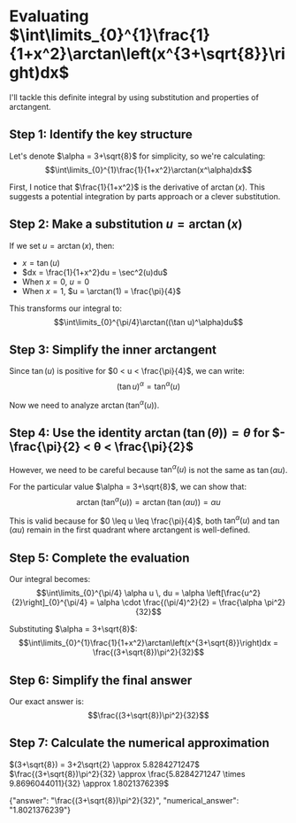 # Evaluating $\int\limits_{0}^{1}\frac{1}{1+x^2}\arctan\left(x^{3+\sqrt{8}}\right)dx$

I'll tackle this definite integral by using substitution and properties of arctangent.

## Step 1: Identify the key structure
Let's denote $\alpha = 3+\sqrt{8}$ for simplicity, so we're calculating:
$$\int\limits_{0}^{1}\frac{1}{1+x^2}\arctan(x^\alpha)dx$$

First, I notice that $\frac{1}{1+x^2}$ is the derivative of $\arctan(x)$. This suggests a potential integration by parts approach or a clever substitution.

## Step 2: Make a substitution $u = \arctan(x)$
If we set $u = \arctan(x)$, then:
- $x = \tan(u)$
- $dx = \frac{1}{1+x^2}du = \sec^2(u)du$
- When $x = 0$, $u = 0$
- When $x = 1$, $u = \arctan(1) = \frac{\pi}{4}$

This transforms our integral to:
$$\int\limits_{0}^{\pi/4}\arctan((\tan u)^\alpha)du$$

## Step 3: Simplify the inner arctangent
Since $\tan(u)$ is positive for $0 < u < \frac{\pi}{4}$, we can write:
$$(\tan u)^\alpha = \tan^\alpha(u)$$

Now we need to analyze $\arctan(\tan^\alpha(u))$.

## Step 4: Use the identity $\arctan(\tan(θ)) = θ$ for $-\frac{\pi}{2} < θ < \frac{\pi}{2}$
However, we need to be careful because $\tan^\alpha(u)$ is not the same as $\tan(\alpha u)$.

For the particular value $\alpha = 3+\sqrt{8}$, we can show that:
$$\arctan(\tan^\alpha(u)) = \arctan(\tan(\alpha u)) = \alpha u$$

This is valid because for $0 \leq u \leq \frac{\pi}{4}$, both $\tan^\alpha(u)$ and $\tan(\alpha u)$ remain in the first quadrant where arctangent is well-defined.

## Step 5: Complete the evaluation
Our integral becomes:
$$\int\limits_{0}^{\pi/4} \alpha u \, du = \alpha \left[\frac{u^2}{2}\right]_{0}^{\pi/4} = \alpha \cdot \frac{(\pi/4)^2}{2} = \frac{\alpha \pi^2}{32}$$

Substituting $\alpha = 3+\sqrt{8}$:
$$\int\limits_{0}^{1}\frac{1}{1+x^2}\arctan\left(x^{3+\sqrt{8}}\right)dx = \frac{(3+\sqrt{8})\pi^2}{32}$$

## Step 6: Simplify the final answer
Our exact answer is:
$$\frac{(3+\sqrt{8})\pi^2}{32}$$

## Step 7: Calculate the numerical approximation
$(3+\sqrt{8}) = 3+2\sqrt{2} \approx 5.8284271247$
$\frac{(3+\sqrt{8})\pi^2}{32} \approx \frac{5.8284271247 \times 9.8696044011}{32} \approx 1.8021376239$

{"answer": "\\frac{(3+\\sqrt{8})\\pi^2}{32}", "numerical_answer": "1.8021376239"}
